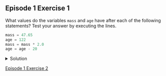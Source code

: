 ## Episode 1 Exercise 1


What values do the variables ```mass``` and ```age``` have after each of the following statements? Test your answer by executing the lines.

```python
mass = 47.65
age = 122
mass = mass * 2.0
age = age - 20
```

<details>
  <summary>
    Solution
  </summary>
    
  <b>Output</b>
    
    <pre>
`mass` holds a value of 47.5, `age` does not exist
`mass` still holds a value of 47.5, `age` holds a value of 122
`mass` now has a value of 95.0, `age`'s value is still 122
`mass` still has a value of 95.0, `age` now holds 102
</pre>
    </details>
    
 [Episode 1 Exercise 2](episode1_ex2.md)
